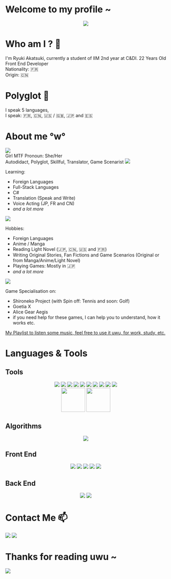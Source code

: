 # Welcome to my profile ~
<div align="center">
<img src="https://tenor.com/view/devil-survivor-gif-18075291.gif" align="center">
</div>

# Who am I ? 🤔

I'm Ryuki Akatsuki, currently a student of IIM 2nd year at C&DI. 22 Years Old <br>
Front End Developer <br>
Nationality: :fr: <br>
Origin: :cn:

# Polyglot :crossed_flags:
I speak 5 languages, <br> I speak: 
:fr:, :cn:, :us: / :uk:, :jp: and :es:

# About me °w°
<img src="https://tenor.com/view/cat-girl-anime-cute-gif-15198771.gif">
<br>
Girl MTF Pronoun: She/Her
<br>
Autodidact, Polyglot, Skillful, Translator, Game Scenarist

<img src ="https://tenor.com/view/anime-kon-think-thinking-idea-gif-12396059.gif">

Learning:
* Foreign Languages
* Full-Stack Languages
* C#
* Translation (Speak and Write)
* Voice Acting (JP, FR and CN)
* *and a lot more*

<img src="https://tenor.com/view/dragon-woman-anime-drink-drinking-tea-gif-10743290.gif">

Hobbies:
* Foreign Languages
* Anime / Manga
* Reading Light Novel (:jp:, :cn:, :us: and :fr:)
* Writing Original Stories, Fan Fictions and Game Scenarios (Original or from Manga/Anime/Light Novel)
* Playing Games: Mostly in :jp:
* *and a lot more*

<img src="https://tenor.com/view/100-gif-25740292.gif">

Game Specialisation on:
* Shironeko Project (with Spin off: Tennis and soon: Golf)
* Goetia X
* Alice Gear Aegis
* if you need help for these games, I can help you to understand, how it works etc.

<a href="https://www.youtube.com/playlist?list=PLhSLeg1IQYcZea41W-oSMAUd6dZBipYGf">My Playlist to listen some music, feel free to use it uwu, for work, study, etc.</a>

# Languages & Tools 
## Tools
<p align="center">
<img src="https://img.shields.io/badge/Visual_Studio_Code-0078D4?style=for-the-badge&logo=visual%20studio%20code&logoColor=white">
<img src="https://img.shields.io/badge/Visual_Studio-5C2D91?style=for-the-badge&logo=visual%20studio&logoColor=white">
<img src="https://img.shields.io/badge/PyCharm-000000.svg?&style=for-the-badge&logo=PyCharm&logoColor=white">
<img src="https://img.shields.io/badge/IntelliJ_IDEA-000000.svg?style=for-the-badge&logo=intellij-idea&logoColor=white">
<img src="https://img.shields.io/badge/Adobe%20Photoshop-31A8FF?style=for-the-badge&logo=Adobe%20Photoshop&logoColor=black">
<img src="https://img.shields.io/badge/Adobe%20Illustrator-FF9A00?style=for-the-badge&logo=adobe%20illustrator&logoColor=white">
<img src="https://img.shields.io/badge/Adobe%20XD-470137?style=for-the-badge&logo=Adobe%20XD&logoColor=#FF61F6">
<img src="https://img.shields.io/badge/Adobe%20after%20affects-CF96FD?style=for-the-badge&logo=Adobe%20after%20effects&logoColor=393665">
<img src="https://img.shields.io/badge/Unity-100000?style=for-the-badge&logo=unity&logoColor=white">
<img src="https://img.shields.io/badge/Notion-000000?style=for-the-badge&logo=notion&logoColor=white"> <br>
<img src="https://pic.clubic.com/v1/images/1506328/raw" width="75">
<img src="https://upload.wikimedia.org/wikipedia/commons/3/39/Vegas_Pro_15.0.png" width="75">
<br>
</p>

## Algorithms
<p align="center">
<img src="https://img.shields.io/badge/Python-3776AB?style=for-the-badge&logo=python&logoColor=white">
</p>

## Front End
<p align="center">
<img src="https://img.shields.io/badge/HTML5-E34F26?style=for-the-badge&logo=html5&logoColor=white">
<img src="https://img.shields.io/badge/CSS3-1572B6?style=for-the-badge&logo=css3&logoColor=white">
<img src="https://img.shields.io/badge/Sass-CC6699?style=for-the-badge&logo=sass&logoColor=white">
<img src="https://img.shields.io/badge/JavaScript-F7DF1E?style=for-the-badge&logo=javascript&logoColor=black">
<img src="https://img.shields.io/badge/Markdown-000000?style=for-the-badge&logo=markdown&logoColor=white">
</p>

## Back End 
<p align="center">
<img src="https://img.shields.io/badge/PHP-777BB4?style=for-the-badge&logo=php&logoColor=white">
<img src="https://img.shields.io/badge/MySQL-00000F?style=for-the-badge&logo=mysql&logoColor=white">
</p>

# Contact Me :mailbox:

<a href="https://twitter.com/RyukiAkatsuki"><img src="https://img.shields.io/badge/Twitter-1DA1F2?style=for-the-badge&logo=twitter&logoColor=white"></a>
<a href="https://www.twitch.tv/ryukiakatsuki"><img src="https://img.shields.io/badge/Twitch-9146FF?style=for-the-badge&logo=twitch&logoColor=white"></a>
# Thanks for reading uwu ~

<img src="https://tenor.com/view/dance-blush-happy-smiling-anime-gif-16690901.gif">

<!--
**RyukiAkatsuki/RyukiAkatsuki** is a ✨ _special_ ✨ repository because its `README.md` (this file) appears on your GitHub profile.

Here are some ideas to get you started:

- 🔭 I’m currently working on ...
- 🌱 I’m currently learning ...
- 👯 I’m looking to collaborate on ...
- 🤔 I’m looking for help with ...
- 💬 Ask me about ...
- 📫 How to reach me: ...
- 😄 Pronouns: ...
- ⚡ Fun fact: ...
-->
